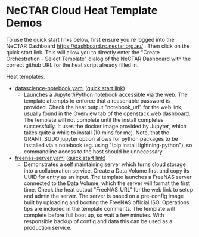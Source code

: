 # NeCTAR Cloud Heat Template Demos

To use the quick start links below, first ensure you're logged into the NeCTAR Dashboard
https://dashboard.rc.nectar.org.au/ 
. Then click on the quick start link.  This will allow you to directly enter the "Create Orchestration - Select Template" dialog of the NeCTAR Dashboard with the correct github URL for the heat script already filled in.

Heat templates:
* [datascience-notebook.yaml](datascience-notebook.yaml) ([quick start link](https://dashboard.rc.nectar.org.au/project/stacks/select_template?template_source=url&template_url=https%3A%2F%2Fraw.githubusercontent.com%2Flylewinton%2FNeCTAR_demos%2Fmaster%2Fheat_demos%2Fdatascience-notebook.yaml))
  * Launches a Jupyter/iPython notebook accessible via the web.  The template attempts to enforce that a reasonable password is provided.  Check the heat output "notebook_url" for the web link, usually found in the Overview tab of the openstack web dashboard.  The template will not complete until the install completes successfully.  It uses the docker image provided by Jupyter, which takes quite a while to install (10 mins for me).  Note, that the GRANT_SUDO jupyter option allows for python packages to be installed via a notebook (eg. using "!pip install lightning-python"), so commandline access to the host should be unnecessary.
* [freenas-server.yaml](freenas-server.yaml) ([quick start link](https://dashboard.rc.nectar.org.au/project/stacks/select_template?template_source=url&template_url=https%3A%2F%2Fraw.githubusercontent.com%2Flylewinton%2FNeCTAR_demos%2Fmaster%2Fheat_demos%2Ffreenas-server.yaml))
  * Demonstrates a self maintaining server which turns cloud storage into a collaboration service.  Create a Data Volume first and copy its UUID for entry as an input.  The template launches a FreeNAS server connected to the Data Volume, which the server will format the first time.  Check the heat output "FreeNAS_URL" for the web link to setup and admin the server.  The server is based on a pre-config image built by uploading and booting the FreeNAS official ISO.  Operations tips are included in the template comments.  The template will complete before full boot up, so wait a few minutes.  With responsible backup of config and data this can be used as a production service.
